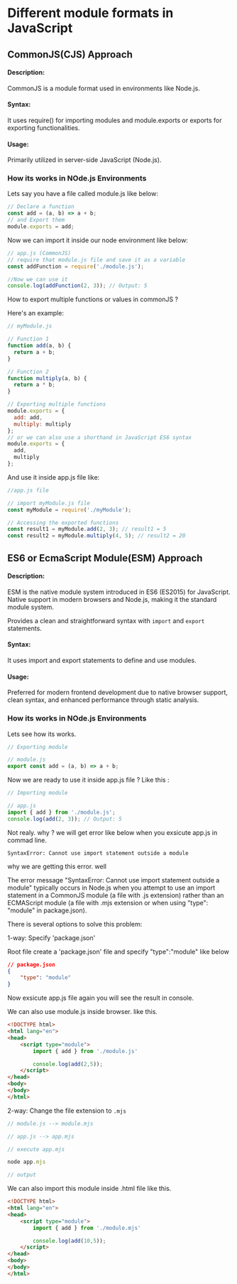 # Different module formats in JavaScript


## CommonJS(CJS) Approach

#### Description: 

CommonJS is a module format used in environments like Node.js.

#### Syntax: 

It uses require() for importing modules and module.exports or exports for exporting functionalities.

#### Usage:

Primarily utilized in server-side JavaScript (Node.js).

### How its works in NOde.js Environments

Lets say you have a file called module.js like below: 

```js
// Declare a function
const add = (a, b) => a + b;
// and Export them
module.exports = add;
```

Now we can import it inside our node environment like below:

```js
// app.js (CommonJS)
// require that module.js file and save it as a variable
const addFunction = require('./module.js');

//Now we can use it
console.log(addFunction(2, 3)); // Output: 5
```
How to export multiple functions or values in commonJS ?

Here's an example:
```js
// myModule.js

// Function 1
function add(a, b) {
  return a + b;
}

// Function 2
function multiply(a, b) {
  return a * b;
}

// Exporting multiple functions
module.exports = {
  add: add,
  multiply: multiply
};
// or we can also use a shorthand in JavaScript ES6 syntax
module.exports = {
  add,
  multiply
};
```
And use it inside app.js file like: 

```js
//app.js file

// import myModule.js file
const myModule = require('./myModule');

// Accessing the exported functions
const result1 = myModule.add(2, 3); // result1 = 5
const result2 = myModule.multiply(4, 5); // result2 = 20
```

## ES6 or EcmaScript Module(ESM) Approach

#### Description: 
ESM is the native module system introduced in ES6 (ES2015) for JavaScript. Native support in modern browsers and Node.js, making it the standard module system.

Provides a clean and straightforward syntax with `import` and `export` statements.

#### Syntax: 

It uses import and export statements to define and use modules.

#### Usage:

Preferred for modern frontend development due to native browser support, clean syntax, and enhanced performance through static analysis.

### How its works in NOde.js Environments

Lets see how its works.

```js
// Exporting module

// module.js
export const add = (a, b) => a + b;
```
Now we are ready to use it inside app.js file ? Like this : 

```js
// Importing module

// app.js
import { add } from './module.js';
console.log(add(2, 3)); // Output: 5
```

Not realy. why ? we will get error like below when you exsicute app.js in commad line.
```error
SyntaxError: Cannot use import statement outside a module
```
why we are getting this error. well 

The error message "SyntaxError: Cannot use import statement outside a module" typically occurs in Node.js when you attempt to use an import statement in a CommonJS module (a file with .js extension) rather than an ECMAScript module (a file with .mjs extension or when using "type": "module" in package.json).

There is several options to solve this problem:

1-way: Specify 'package.json'

Root file create a 'package.json' file and specify "type":"module" like below

```json
// package.json
{
    "type": "module"
}
```
Now exsicute app.js file again you will see the result in console.

We can also use module.js inside browser. like this.
```html
<!DOCTYPE html>
<html lang="en">
<head>
    <script type="module">
        import { add } from './module.js'

        console.log(add(2,5));
    </script>
</head>
<body>
</body>
</html>
```

2-way: Change the file extension to `.mjs`

```js
// module.js --> module.mjs

// app.js --> app.mjs

// execute app.mjs

node app.mjs 

// output
```
We can also import this module inside .html file like this.

```html
<!DOCTYPE html>
<html lang="en">
<head>
    <script type="module">
        import { add } from './module.mjs'

        console.log(add(10,5));
    </script>
</head>
<body>
</body>
</html>
```